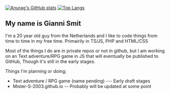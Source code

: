 [![Anurag's GitHub stats](https://github-readme-stats.vercel.app/api?username=mister-s-2003)](https://github.com/anuraghazra/github-readme-stats)
[![Top Langs](https://github-readme-stats.vercel.app/api/top-langs/?username=mister-s-2003&langs_count=8)](https://github.com/anuraghazra/github-readme-stats)

## My name is Gianni Smit

I'm a 20 year old guy from the Netherlands and I like to code things from time to time in my free time. Primairily in TS/JS, PHP and HTML/CSS

Most of the things I do are in private repos or not in github, but I am working on an Text adventure/RPG game in JS that will eventually be published to GitHub, Though it's still in the early stages.

Things I'm planning or doing;
- Text adventure / RPG game (name pending) --- Early draft stages
- Mister-S-2003.github.io -- Probably will be updated at some point

<!--
**Mister-S-2003/Mister-S-2003** is a ✨ _special_ ✨ repository because its `README.md` (this file) appears on your GitHub profile.

Here are some ideas to get you started:

- 🔭 I’m currently working on ...
- 🌱 I’m currently learning ...
- 👯 I’m looking to collaborate on ...
- 🤔 I’m looking for help with ...
- 💬 Ask me about ...
- 📫 How to reach me: ...
- 😄 Pronouns: ...
- ⚡ Fun fact: ...
-->
